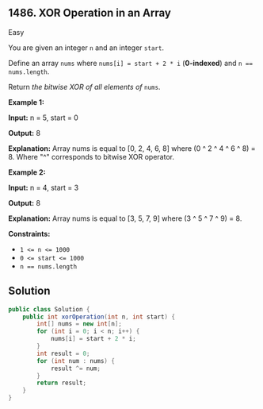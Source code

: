 ## 1486\. XOR Operation in an Array

Easy

You are given an integer `n` and an integer `start`.

Define an array `nums` where `nums[i] = start + 2 * i` (**0-indexed**) and `n == nums.length`.

Return _the bitwise XOR of all elements of_ `nums`.

**Example 1:**

**Input:** n = 5, start = 0

**Output:** 8

**Explanation:** Array nums is equal to [0, 2, 4, 6, 8] where (0 ^ 2 ^ 4 ^ 6 ^ 8) = 8. Where "^" corresponds to bitwise XOR operator.

**Example 2:**

**Input:** n = 4, start = 3

**Output:** 8

**Explanation:** Array nums is equal to [3, 5, 7, 9] where (3 ^ 5 ^ 7 ^ 9) = 8.

**Constraints:**

*   `1 <= n <= 1000`
*   `0 <= start <= 1000`
*   `n == nums.length`

## Solution

```java
public class Solution {
    public int xorOperation(int n, int start) {
        int[] nums = new int[n];
        for (int i = 0; i < n; i++) {
            nums[i] = start + 2 * i;
        }
        int result = 0;
        for (int num : nums) {
            result ^= num;
        }
        return result;
    }
}
```